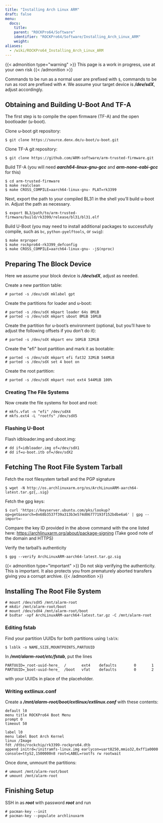 ```yaml
---
title: "Installing Arch Linux ARM"
draft: false
menu:
  docs:
    title:
    parent: "ROCKPro64/Software"
    identifier: "ROCKPro64/Software/Installing_Arch_Linux_ARM"
    weight:
aliases:
  - /wiki/ROCKPro64_Installing_Arch_Linux_ARM
---
```


{{< admonition type="warning" >}}
 This page is a work in progress, use at your own risk
{{< /admonition >}}

Commands to be run as a normal user are prefixed with `$`, commands to be run as root are prefixed with `#`. We assume your target device is ***/dev/sdX***, adjust accordingly.

## Obtaining and Building U-Boot And TF-A

The first step is to compile the open firmware (TF-A) and the open bootloader (u-boot).

Clone u-boot git repository:

```console
$ git clone https://source.denx.de/u-boot/u-boot.git
```

Clone TF-A git repository:

```console
$ git clone https://github.com/ARM-software/arm-trusted-firmware.git
```

Build TF-A (you will need ***aarch64-linux-gnu-gcc*** and ***arm-none-eabi-gcc*** for this)

```console
$ cd arm-trusted-firmware
$ make realclean
$ make CROSS_COMPILE=aarch64-linux-gnu- PLAT=rk3399
```

Next, export the path to your compiled BL31 in the shell you’ll build u-boot in. Adjust the path as necessary.

```console
$ export BL3/path/to/arm-trusted-firmware/build/rk3399/release/bl31/bl31.elf
```

Build U-Boot (you may need to install additional packages to successfully compile, such as `bc`, `python-pyelftools`, or `swig`):

```console
$ make mrproper
$ make rockpro64-rk3399_defconfig
$ make CROSS_COMPILE=aarch64-linux-gnu- -j$(nproc)
```

## Preparing The Block Device

Here we assume your block device is ***/dev/sdX***, adjust as needed.

Create a new partition table:

```console
# parted -s /dev/sdX mklabel gpt
```

Create the partitions for loader and u-boot:

```console
# parted -s /dev/sdX mkpart loader 64s 8MiB
# parted -s /dev/sdX mkpart uboot 8MiB 16MiB
```

Create the partition for u-boot’s environment (optional, but you’ll have to adjust the following offsets if you don’t do it):

```console
# parted -s /dev/sdX mkpart env 16MiB 32MiB
```

Create the "efi" boot partition and mark it as bootable:

```console
# parted -s /dev/sdX mkpart efi fat32 32MiB 544MiB
# parted -s /dev/sdX set 4 boot on
```

Create the root partition:

```console
# parted -s /dev/sdX mkpart root ext4 544MiB 100%
```

### Creating The File Systems

Now create the file systems for boot and root:

```console
# mkfs.vfat -n "efi" /dev/sdX4
# mkfs.ext4 -L "rootfs" /dev/sdX5
```

### Flashing U-Boot

Flash idbloader.img and uboot.img:

```console
# dd if=idbloader.img of=/dev/sdX1
# dd if=u-boot.itb of=/dev/sdX2
```

## Fetching The Root File System Tarball

Fetch the root filesystem tarball and the PGP signature

```console
$ wget -N http://os.archlinuxarm.org/os/ArchLinuxARM-aarch64-latest.tar.gz{,.sig}
```

Fetch the gpg keys:

```console
$ curl 'https://keyserver.ubuntu.com/pks/lookup?op=get&search=0x68b3537f39a313b3e574d06777193f152bdbe6a6' | gpg --import=-
```

Compare the key ID provided in the above command with the one listed here: https://archlinuxarm.org/about/package-signing (Take good note of the domain and HTTPS)

Verify the tarball’s authenticity

```console
$ gpg --verify ArchLinuxARM-aarch64-latest.tar.gz.sig
```

{{< admonition type="important" >}}
 Do not skip verifying the authenticity. This is important. It also protects you from prematurely aborted transfers giving you a corrupt archive.
{{< /admonition >}}

## Installing The Root File System

```console
# mount /dev/sdX5 /mnt/alarm-root
# mkdir /mnt/alarm-root/boot
# mount /dev/sdX4 /mnt/alarm-root/boot
# bsdtar -xpf ArchLinuxARM-aarch64-latest.tar.gz -C /mnt/alarm-root
```

### Editing fstab

Find your partition UUIDs for both partitions using `lsblk`:

```console
$ lsblk -o NAME,SIZE,MOUNTPOINTS,PARTUUID
```

In ***/mnt/alarm-root/etc/fstab***, put the lines

```
PARTUUID=_root-uuid-here_  /       ext4    defaults        0       1
PARTUUID=_boot-uuid-here_  /boot   vfat    defaults        0       2
```

with your UUIDs in place of the placeholder.

### Writing extlinux.conf

Create a ***/mnt/alarm-root/boot/extlinux/extlinux.conf*** with these contents:

```
default l0
menu title ROCKPro64 Boot Menu
prompt 0
timeout 50

label l0
menu label Boot Arch Kernel
linux /Image
fdt /dtbs/rockchip/rk3399-rockpro64.dtb
append initrd=/initramfs-linux.img earlycon=uart8250,mmio32,0xff1a0000 console=ttyS2,1500000n8 root=LABEL=rootfs rw rootwait
```

Once done, unmount the partitions:

```console
# umount /mnt/alarm-root/boot
# umount /mnt/alarm-root
```

## Finishing Setup

SSH in as ***root*** with password ***root*** and run

```console
# pacman-key --init
# pacman-key --populate archlinuxarm
```